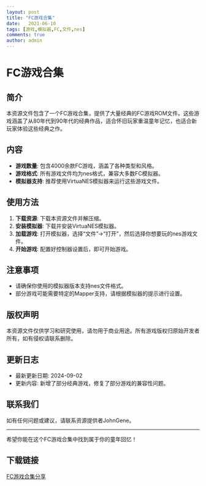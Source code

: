 ```yaml
---
layout: post
title: "FC游戏合集"
date:   2021-06-10
tags: [游戏,模拟器,FC,文件,nes]
comments: true
author: admin
---
```

# FC游戏合集

## 简介

本资源文件包含了一个FC游戏合集，提供了大量经典的FC游戏ROM文件。这些游戏涵盖了从80年代到90年代的经典作品，适合怀旧玩家重温童年记忆，也适合新玩家体验这些经典之作。

## 内容

- **游戏数量**: 包含4000余款FC游戏，涵盖了各种类型和风格。
- **游戏格式**: 所有游戏文件均为nes格式，兼容大多数FC模拟器。
- **模拟器支持**: 推荐使用VirtuaNES模拟器来运行这些游戏文件。

## 使用方法

1. **下载资源**: 下载本资源文件并解压缩。
2. **安装模拟器**: 下载并安装VirtuaNES模拟器。
3. **加载游戏**: 打开模拟器，选择“文件”->“打开”，然后选择你想要玩的nes游戏文件。
4. **开始游戏**: 配置好控制器设置后，即可开始游戏。

## 注意事项

- 请确保你使用的模拟器版本支持nes文件格式。
- 部分游戏可能需要特定的Mapper支持，请根据模拟器的提示进行设置。

## 版权声明

本资源文件仅供学习和研究使用，请勿用于商业用途。所有游戏版权归原始开发者所有，如有侵权请联系删除。

## 更新日志

- 最新更新日期: 2024-09-02
- 更新内容: 新增了部分经典游戏，修复了部分游戏的兼容性问题。

## 联系我们

如有任何问题或建议，请联系资源提供者JohnGene。

---

希望你能在这个FC游戏合集中找到属于你的童年回忆！

## 下载链接

[FC游戏合集分享](https://pan.quark.cn/s/d51abe00ce20)